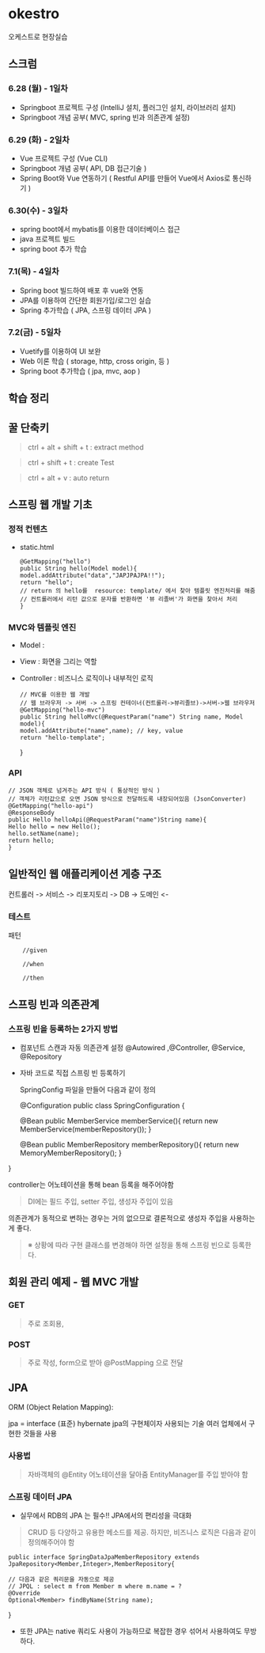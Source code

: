 # okestro
오케스트로 현장실습 

## 스크럼 


### 6.28 (월) - 1일차
- Springboot 프로젝트 구성 (IntelliJ 설치, 플러그인 설치, 라이브러리 설치)
- Springboot 개념 공부( MVC, spring 빈과 의존관계 설정) 

### 6.29 (화) - 2일차 
- Vue 프로젝트 구성 (Vue CLI)
- Springboot 개념 공부( API, DB 접근기술 ) 
- Spring Boot와 Vue 연동하기 
  ( Restful API를 만들어 Vue에서 Axios로 통신하기 )

### 6.30(수) - 3일차
-  spring boot에서 mybatis를 이용한  데이터베이스 접근
-  java 프로젝트 빌드 
-  spring boot 추가 학습 


### 7.1(목) - 4일차
- Spring boot 빌드하여 배포 후 vue와 연동
- JPA를 이용하여 간단한 회원가입/로그인 실습
- Spring 추가학습
  ( JPA, 스프링 데이터 JPA )

### 7.2(금) - 5일차
- Vuetify를 이용하여  UI 보완
- Web 이론 학습
  ( storage, http, cross origin, 등 )
- Spring boot 추가학습
  ( jpa, mvc, aop )

<!-- <details>
<summary>6.29 (화) - 2일차</summary>
<div markdown="1">       
  {토글리스트의 content}
</div>
</details> -->




##  학습 정리 



## 꿀 단축키

>  ctrl + alt + shift + t  : extract method

>  ctrl + shift + t : create Test

> ctrl + alt + v : auto return

## 스프링 웹 개발 기초
### 정적 컨텐츠
- static.html

      @GetMapping("hello")
      public String hello(Model model){
      model.addAttribute("data","JAPJPAJPA!!");
      return "hello";
      // return 의 hello를  resource: template/ 에서 찾아 템플릿 엔진처리를 해줌
      // 컨트롤러에서 리턴 값으로 문자를 반환하면 '뷰 리졸버'가 화면을 찾아서 처리
      }

### MVC와 템플릿 엔진
- Model
  :
- View
  : 화면을 그리는 역할
- Controller
  : 비즈니스 로직이나 내부적인 로직

      // MVC를 이용한 웹 개발
      // 웹 브라우저 -> 서버 -> 스프링 컨테이너(컨트롤러->뷰리졸브)->서버->웹 브라우저
      @GetMapping("hello-mvc")
      public String helloMvc(@RequestParam("name") String name, Model model){
      model.addAttribute("name",name); // key, value
      return "hello-template";
  }
### API

    // JSON 객체로 넘겨주는 API 방식 ( 통상적인 방식 )
    // 객체가 리턴값으로 오면 JSON 방식으로 전달하도록 내장되어있음 (JsonConverter)
    @GetMapping("hello-api")
    @ResponseBody
    public Hello helloApi(@RequestParam("name")String name){
    Hello hello = new Hello();
    hello.setName(name);
    return hello;
    }


## 일반적인 웹 애플리케이션 게층 구조

컨트롤러 -> 서비스 -> 리포지토리 -> DB
-> 도메인 <-


### 테스트

패턴

        //given

        //when
        
        //then


## 스프링 빈과 의존관계

### 스프링 빈을 등록하는 2가지 방법
- 컴포넌트 스캔과 자동 의존관계 설정
  @Autowired ,@Controller, @Service, @Repository

- 자바 코드로 직접 스프링 빈 등록하기

  SpringConfig 파일을 만들어 다음과 같이 정의


    @Configuration
    public class SpringConfiguration {

    @Bean
    public MemberService memberService(){
        return new MemberService(memberRepository());
    }
    
    @Bean
    public MemberRepository memberRepository(){
        return new MemoryMemberRepository();
    }

}

controller는 어노테이션을 통해 bean 등록을 해주어야함

> DI에는 필드 주입, setter 주입, 생성자 주입이 있음

의존관계가 동적으로 변하는 경우는 거의 없으므로 결론적으로 생성자 주입을 사용하는게 좋다.


> ※ 상황에 따라 구현 클래스를 변경해야 하면 설정을 통해 스프링 빈으로 등록한다.


## 회원 관리 예제 - 웹 MVC 개발

### GET
> 주로 조회용,
### POST
> 주로 작성, form으로 받아 @PostMapping 으로 전달



## JPA
ORM (Object Relation Mapping):

jpa = interface (표준)
hybernate jpa의 구현체이자 사용되는 기술
여러 업체에서 구현한 것들을 사용

### 사용법
> 자바객체의 @Entity 어노테이션을 달아줌
> EntityManager를 주입 받아야 함
>


### 스프링 데이터 JPA
-  실무에서 RDB의 JPA 는 필수!! JPA에서의 편리성을 극대화

> CRUD 등 다양하고 유용한 메소드를 제공.
> 하지만, 비즈니스 로직은 다음과 같이 정의해주어야 함

    public interface SpringDataJpaMemberRepository extends JpaRepository<Member,Integer>,MemberRepository{

    // 다음과 같은 쿼리문을 자동으로 제공 
    // JPQL : select m from Member m where m.name = ?
    @Override
    Optional<Member> findByName(String name);
}

- 또한 JPA는 native 쿼리도 사용이 가능하므로 복잡한 경우 섞어서 사용하여도 무방하다.



 